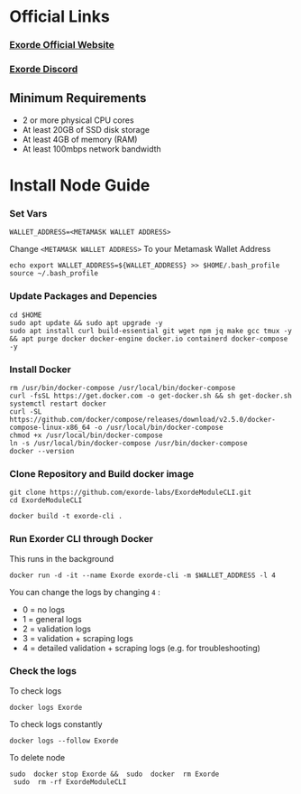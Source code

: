 # Official Links
### [Exorde Official Website](https://exorde.network/)
### [Exorde Discord](https://discord.gg/qQtmJ2FMwJ)

## Minimum Requirements 
- 2 or more physical CPU cores
- At least 20GB of SSD disk storage
- At least 4GB of memory (RAM)
- At least 100mbps network bandwidth

# Install Node Guide

### Set Vars
```
WALLET_ADDRESS=<METAMASK WALLET ADDRESS>
```

Change `<METAMASK WALLET ADDRESS>` To your Metamask Wallet Address

```
echo export WALLET_ADDRESS=${WALLET_ADDRESS} >> $HOME/.bash_profile
source ~/.bash_profile
```

### Update Packages and Depencies
```
cd $HOME
sudo apt update && sudo apt upgrade -y
sudo apt install curl build-essential git wget npm jq make gcc tmux -y && apt purge docker docker-engine docker.io containerd docker-compose -y
```

### Install Docker
```
rm /usr/bin/docker-compose /usr/local/bin/docker-compose
curl -fsSL https://get.docker.com -o get-docker.sh && sh get-docker.sh
systemctl restart docker
curl -SL https://github.com/docker/compose/releases/download/v2.5.0/docker-compose-linux-x86_64 -o /usr/local/bin/docker-compose
chmod +x /usr/local/bin/docker-compose
ln -s /usr/local/bin/docker-compose /usr/bin/docker-compose
docker --version
```

### Clone Repository and Build docker image
```
git clone https://github.com/exorde-labs/ExordeModuleCLI.git
cd ExordeModuleCLI
```
```
docker build -t exorde-cli .
```

### Run Exorder CLI through Docker
This runs in the background
```
docker run -d -it --name Exorde exorde-cli -m $WALLET_ADDRESS -l 4
```
You can change the logs by changing `4` :

- 0 = no logs
- 1 = general logs
- 2 = validation logs
- 3 = validation + scraping logs
- 4 = detailed validation + scraping logs (e.g. for troubleshooting)

### Check the logs 
To check logs 
```
docker logs Exorde
```

To check logs constantly
```
docker logs --follow Exorde
```

To delete node
```
sudo  docker stop Exorde &&  sudo  docker  rm Exorde
 sudo  rm -rf ExordeModuleCLI
```
